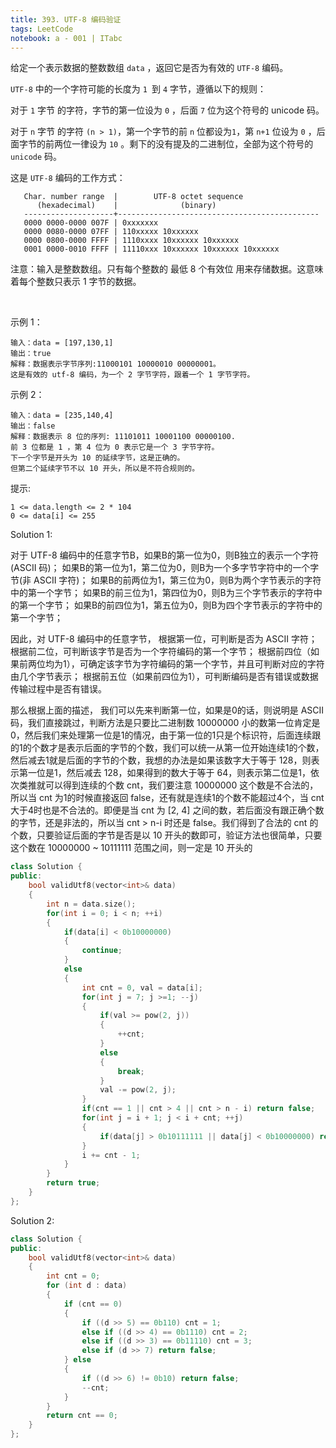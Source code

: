 ```yaml
---
title: 393. UTF-8 编码验证
tags: LeetCode
notebook: a - 001 | ITabc
---
```


给定一个表示数据的整数数组 `data` ，返回它是否为有效的 `UTF-8` 编码。

`UTF-8` 中的一个字符可能的长度为 `1 `到 `4` 字节，遵循以下的规则：

对于 `1` 字节 的字符，字节的第一位设为 `0` ，后面 `7` 位为这个符号的 unicode 码。

对于 `n` 字节 的字符 `(n > 1)`，第一个字节的前 `n` 位都设为`1`，第 `n+1` 位设为 `0` ，后面字节的前两位一律设为 `10` 。剩下的没有提及的二进制位，全部为这个符号的 `unicode` 码。

这是 `UTF-8` 编码的工作方式：
```
   Char. number range  |        UTF-8 octet sequence
      (hexadecimal)    |              (binary)
   --------------------+---------------------------------------------
   0000 0000-0000 007F | 0xxxxxxx
   0000 0080-0000 07FF | 110xxxxx 10xxxxxx
   0000 0800-0000 FFFF | 1110xxxx 10xxxxxx 10xxxxxx
   0001 0000-0010 FFFF | 11110xxx 10xxxxxx 10xxxxxx 10xxxxxx
```
注意：输入是整数数组。只有每个整数的 最低 8 个有效位 用来存储数据。这意味着每个整数只表示 1 字节的数据。

 

示例 1：
```
输入：data = [197,130,1]
输出：true
解释：数据表示字节序列:11000101 10000010 00000001。
这是有效的 utf-8 编码，为一个 2 字节字符，跟着一个 1 字节字符。
```
示例 2：
```
输入：data = [235,140,4]
输出：false
解释：数据表示 8 位的序列: 11101011 10001100 00000100.
前 3 位都是 1 ，第 4 位为 0 表示它是一个 3 字节字符。
下一个字节是开头为 10 的延续字节，这是正确的。
但第二个延续字节不以 10 开头，所以是不符合规则的。
```

提示:
```
1 <= data.length <= 2 * 104
0 <= data[i] <= 255
```
Solution 1:

对于 UTF-8 编码中的任意字节B，如果B的第一位为0，则B独立的表示一个字符(ASCII 码)；
如果B的第一位为1，第二位为0，则B为一个多字节字符中的一个字节(非 ASCII 字符)；
如果B的前两位为1，第三位为0，则B为两个字节表示的字符中的第一个字节；
如果B的前三位为1，第四位为0，则B为三个字节表示的字符中的第一个字节；
如果B的前四位为1，第五位为0，则B为四个字节表示的字符中的第一个字节；

因此，对 UTF-8 编码中的任意字节，
根据第一位，可判断是否为 ASCII 字符；
根据前二位，可判断该字节是否为一个字符编码的第一个字节；
根据前四位（如果前两位均为1），可确定该字节为字符编码的第一个字节，并且可判断对应的字符由几个字节表示；
根据前五位（如果前四位为1），可判断编码是否有错误或数据传输过程中是否有错误。

那么根据上面的描述，
我们可以先来判断第一位，如果是0的话，则说明是 ASCII 码，我们直接跳过，判断方法是只要比二进制数 10000000 小的数第一位肯定是0，然后我们来处理第一位是1的情况，由于第一位的1只是个标识符，后面连续跟的1的个数才是表示后面的字节的个数，我们可以统一从第一位开始连续1的个数，然后减去1就是后面的字节的个数，我想的办法是如果该数字大于等于 128，则表示第一位是1，然后减去 128，如果得到的数大于等于 64，则表示第二位是1，依次类推就可以得到连续的个数 cnt，我们要注意 10000000 这个数是不合法的，所以当 cnt 为1的时候直接返回 false，还有就是连续1的个数不能超过4个，当 cnt 大于4时也是不合法的。即便是当 cnt 为 [2, 4] 之间的数，若后面没有跟正确个数的字节，还是非法的，所以当 cnt > n-i 时还是 false。我们得到了合法的 cnt 的个数，只要验证后面的字节是否是以 10 开头的数即可，验证方法也很简单，只要这个数在 10000000 ~ 10111111 范围之间，则一定是 10 开头的


```cpp
class Solution {
public:
    bool validUtf8(vector<int>& data) 
    {
        int n = data.size();
        for(int i = 0; i < n; ++i)
        {
            if(data[i] < 0b10000000)
            {
                continue;
            }
            else 
            {
                int cnt = 0, val = data[i];
                for(int j = 7; j >=1; --j)
                {
                    if(val >= pow(2, j))
                    {
                        ++cnt;
                    }
                    else
                    {
                        break;
                    }
                    val -= pow(2, j);
                }
                if(cnt == 1 || cnt > 4 || cnt > n - i) return false;
                for(int j = i + 1; j < i + cnt; ++j)
                {
                    if(data[j] > 0b10111111 || data[j] < 0b10000000) return false;
                }
                i += cnt - 1;
            }
        }
        return true;
    }
};
```

Solution 2:
```cpp
class Solution {
public:
    bool validUtf8(vector<int>& data) 
    {
        int cnt = 0;
        for (int d : data) 
        {
            if (cnt == 0) 
            {
                if ((d >> 5) == 0b110) cnt = 1;
                else if ((d >> 4) == 0b1110) cnt = 2;
                else if ((d >> 3) == 0b11110) cnt = 3;
                else if (d >> 7) return false;
            } else 
            {
                if ((d >> 6) != 0b10) return false;
                --cnt;
            }
        }
        return cnt == 0;
    }
};
```